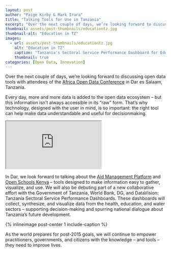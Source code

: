 ```yaml
---
layout: post
author: "Paige Kirby & Mark Irura"
title: "Talking Tools for Use in Tanzania"
excerpt: "Over the next couple of days, we’re looking forward to discussing open data tools with attendees of the Africa Open Data Conference in Dar..."
thumbnail: assets/post-thumbnails/educationtz.jpg
thumbnail-alt: "Education in TZ"
images:
  - url: assets/post-thumbnails/educationtz.jpg
    alt: "Education in TZ"
    caption: "Tanzania's Sectoral Service Performance Dashboard for Education, featuring maps, charts, and a user feedback mechanism."
    thumbnail: true
categories: [Open Data, Innovation]
---
```


Over the next couple of days, we’re looking forward to discussing open data tools with attendees of the [Africa Open Data Conference](http://www.africaopendata.net/) in Dar es Salaam, Tanzania. 

Every day, more and more data is added to the open data ecosystem – but this information isn’t always accessible in its “raw” form. That’s why technology, designed with the user in mind, is so important: the right tool can help make data understandable and useful for decisionmaking. 

<div class="media-resizable-wrapper">
  <iframe class="media-resizable-element" src="https://goanimate.com/videos/0bVkrxx2toJA?"></iframe>
</div>

In Dar, we look forward to talking about the [Aid Management Platform](/expertise/information-management/) and [Open Schools Kenya](www.openschoolskenya.org) – tools designed to make information easy to gather, visualize, and use. We will also be debuting part of a new collaborative effort with the Government of Tanzania, World Bank, DG, and DataVision: Tanzania Sectoral Service Performance Dashboards. These dashboards will collect, synthesize, and visualize data from the health, education, and water sectors – supporting decision-making and spurring national dialogue about Tanzania’s future development. 

{% inlineimage post-center 1 include-caption %}

As the world prepares for post-2015 goals, we will continue to empower practitioners, governments, and citizens with the knowledge – and tools – they need to improve lives. 
